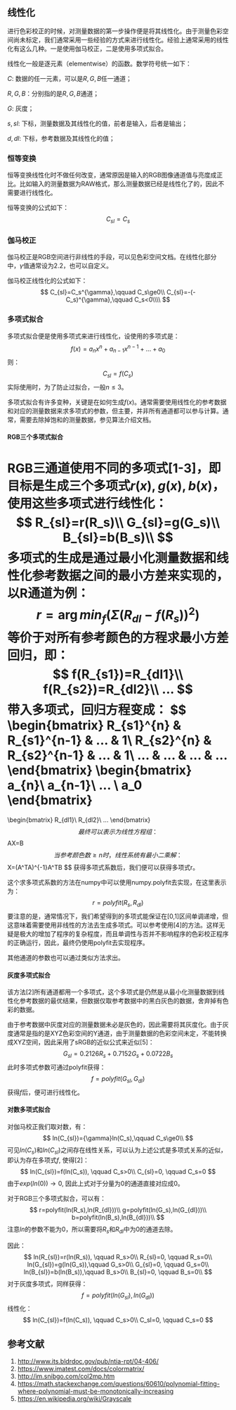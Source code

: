 ## 线性化

进行色彩校正的时候，对测量数据的第一步操作便是将其线性化。由于测量色彩空间尚未标定，我们通常采用一些经验的方式来进行线性化。经验上通常采用的线性化有这么几种。一是使用伽马校正，二是使用多项式拟合。

线性化一般是逐元素（elementwise）的函数。数学符号统一如下：

$C$: 数据的任一元素，可以是$R,G,B$任一通道；

$R,G,B$：分别指的是$R,G,B$通道；

$G$: 灰度；

$s,sl$: 下标，测量数据及其线性化的值，前者是输入，后者是输出；

$d,dl$: 下标，参考数据及其线性化的值；



### 恒等变换

恒等变换线性化时不做任何改变，通常原因是输入的RGB图像通道值与亮度成正比。比如输入的测量数据为RAW格式，那么测量数据已经是线性化了的，因此不需要进行线性化。

恒等变换的公式如下：
$$
C_{sl}=C_s
$$

### 伽马校正

伽马校正是RGB空间进行非线性的手段，可以见色彩空间文档。在线性化部分中，$\gamma$值通常设为2.2，也可以自定义。

伽马校正线性化的公式如下：
$$
C_{sl}=C_s^{\gamma},\qquad C_s\ge0\\
C_{sl}=-(-C_s)^{\gamma},\qquad C_s<0\\\\
$$

### 多项式拟合

多项式拟合便是使用多项式来进行线性化，设使用的多项式是：
$$
f(x)=a_nx^n+a_{n-1}x^{n-1}+...+a_0
$$
则：
$$
C_{sl}=f(C_s)
$$
实际使用时，为了防止过拟合，一般$n\le3$。

多项式拟合有许多变种，关键是在如何生成$f(x)$。通常需要使用线性化的参考数据和对应的测量数据来求多项式的参数，但主要，并非所有通道都可以参与计算。通常，需要去除掉饱和的测量数据，参见算法介绍文档。

#### RGB三个多项式拟合

RGB三通道使用不同的多项式[1-3]，即目标是生成三个多项式$r(x),g(x),b(x)$，使用这些多项式进行线性化：
$$
R_{sl}=r(R_s)\\
G_{sl}=g(G_s)\\
B_{sl}=b(B_s)\\
$$
多项式的生成是通过最小化测量数据和线性化参考数据之间的最小方差来实现的，以R通道为例：
$$
r=\arg min_{f}(\Sigma (R_{dl}-f(R_s))^2)
$$
等价于对所有参考颜色的方程求最小方差回归，即：
$$
f(R_{s1})=R_{dl1}\\
f(R_{s2})=R_{dl2}\\
...
$$
带入多项式，回归方程变成：
$$
\begin{bmatrix}
R_{s1}^{n} & R_{s1}^{n-1} & ... & 1\\ 
R_{s2}^{n} & R_{s2}^{n-1} & ... & 1\\ 
... & ... & ... & ...
\end{bmatrix}
\begin{bmatrix}
a_{n}\\ 
a_{n-1}\\ 
... \\
a_0
\end{bmatrix}
=
\begin{bmatrix}
R_{dl1}\\ 
R_{dl2}\\ 
... 
\end{bmatrix}
$$
最终可以表示为线性方程组：
$$
AX=B
$$
当参考颜色数≥n时，线性系统有最小二乘解：
$$
X=(A^TA)^{-1}A^TB
$$
获得多项式系数后，我们便可以获得多项式r。

这个求多项式系数的方法在numpy中可以使用numpy.polyfit去实现，在这里表示为：
$$
r=polyfit(R_s,R_{dl})
$$
要注意的是，通常情况下，我们希望得到的多项式能保证在[0,1]区间单调递增，但这意味着需要使用非线性的方法去生成多项式。可以参考使用[4]的方法。这样无疑是极大的增加了程序的复杂程度，而且单调性与否并不影响程序的色彩校正程序的正确运行，因此，最终仍使用polyfit去实现程序。

其他通道的参数也可以通过类似方法求出。

#### 灰度多项式拟合

该方法[2]所有通道都用一个多项式，这个多项式是仍然是从最小化测量数据到线性化参考数据的最优结果，但数据仅取参考数据中的黑白灰色的数据，舍弃掉有色彩的数据。

由于参考数据中灰度对应的测量数据未必是灰色的，因此需要将其灰度化。由于灰度通常是指的是XYZ色彩空间的Y通道，由于测量数据的色彩空间未定，不能转换成XYZ空间，因此采用了sRGB的近似公式来近似[5]：
$$
G_{sl}=0.2126R_{s}+0.7152G_{s}+0.0722B_{s}
$$
此时多项式参数可通过polyfit获得：
$$
f=polyfit(G_{sl},G_{dl})
$$
获得$f$后，便可进行线性化。

#### 对数多项式拟合

对伽马校正我们取对数，有：
$$
ln(C_{sl})={\gamma}ln(C_s),\qquad C_s\ge0\\
$$
可见$ln(C_s)$和$ln(C_{sl})$之间存在线性关系，可以认为上述公式是多项式关系的近似，即认为存在多项式$f$, 使得[2]：
$$
ln(C_{sl})=f(ln(C_s)), \qquad C_s>0\\
C_{sl}=0, \qquad C_s=0
$$
由于$exp(ln(0))\to0$, 因此上式对于分量为0的通道直接对应成0。

对于RGB三个多项式拟合，可以有：
$$
r=polyfit(ln(R_s),ln(R_{dl}))\\
g=polyfit(ln(G_s),ln(G_{dl}))\\
b=polyfit(ln(B_s),ln(B_{dl}))\\
$$
注意$ln$的参数不能为0，所以需要将$R_s$和$R_{dl}$中为0的通道去除。

因此：
$$
ln(R_{sl})=r(ln(R_s)), \qquad R_s>0\\
R_{sl}=0, \qquad R_s=0\\
ln(G_{sl})=g(ln(G_s)),\qquad G_s>0\\
G_{sl}=0, \qquad G_s=0\\
ln(B_{sl})=b(ln(B_s)),\qquad B_s>0\\
B_{sl}=0, \qquad B_s=0\\
$$
对于灰度多项式，同样获得：
$$
f=polyfit(ln(G_{sl}),ln(G_{dl}))
$$
线性化：
$$
ln(C_{sl})=f(ln(C_s)), \qquad C_s>0\\
C_sl=0, \qquad C_s=0
$$

## 参考文献

1. http://www.its.bldrdoc.gov/pub/ntia-rpt/04-406/
2. https://www.imatest.com/docs/colormatrix/
3. http://im.snibgo.com/col2mp.htm
4. https://math.stackexchange.com/questions/60610/polynomial-fitting-where-polynomial-must-be-monotonically-increasing
5. https://en.wikipedia.org/wiki/Grayscale




